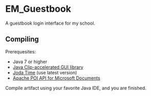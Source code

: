 # EM_Guestbook
A guestbook login interface for my school.

## Compiling

Prerequesites:

* Java 7 or higher
* [Java Clip-accelerated GUI library](https://null)
* [Joda Time](http://www.joda.org/joda-time/) (use latest version)
* [Apache POI API for Microsoft Documents](https://poi.apache.org)

Compile artifact using your favorite Java IDE, and you are finished.
